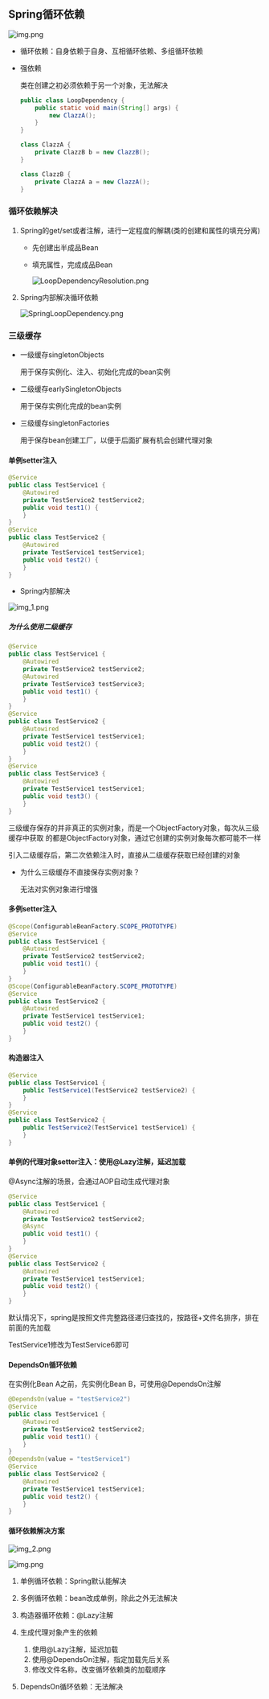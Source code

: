 ## Spring循环依赖

![img.png](images/LoopDependency.png)

* 循环依赖：自身依赖于自身、互相循环依赖、多组循环依赖

* 强依赖

    类在创建之初必须依赖于另一个对象，无法解决
    
    ```java
    public class LoopDependency {
        public static void main(String[] args) {
            new ClazzA();
        }
    }
    
    class ClazzA {
        private ClazzB b = new ClazzB();
    }
    
    class ClazzB {
        private ClazzA a = new ClazzA();
    }
    ```

### 循环依赖解决

1. Spring的get/set或者注解，进行一定程度的解耦(类的创建和属性的填充分离)

    * 先创建出半成品Bean
    
    * 填充属性，完成成品Bean
    
      ![LoopDependencyResolution.png](images/LoopDependencyResolution.png)

2. Spring内部解决循环依赖

    ![SpringLoopDependency.png](images/SpringLoopDependency.png)

### 三级缓存

* 一级缓存singletonObjects

    用于保存实例化、注入、初始化完成的bean实例

* 二级缓存earlySingletonObjects

    用于保存实例化完成的bean实例

* 三级缓存singletonFactories

    用于保存bean创建工厂，以便于后面扩展有机会创建代理对象
  
#### 单例setter注入

```java
@Service
public class TestService1 {
    @Autowired
    private TestService2 testService2;
    public void test1() {
    }
}
@Service
public class TestService2 {
    @Autowired
    private TestService1 testService1;
    public void test2() {
    }
}
```

* Spring内部解决

![img_1.png](img_1.png)
  
##### 为什么使用二级缓存

```java
@Service
public class TestService1 {
    @Autowired
    private TestService2 testService2;
    @Autowired
    private TestService3 testService3;
    public void test1() {
    }
}
@Service
public class TestService2 {
    @Autowired
    private TestService1 testService1;
    public void test2() {
    }
}
@Service
public class TestService3 {
    @Autowired
    private TestService1 testService1;
    public void test3() {
    }
}
```

三级缓存保存的并非真正的实例对象，而是一个ObjectFactory对象，每次从三级缓存中获取
的都是ObjectFactory对象，通过它创建的实例对象每次都可能不一样

引入二级缓存后，第二次依赖注入时，直接从二级缓存获取已经创建的对象

* 为什么三级缓存不直接保存实例对象？

    无法对实例对象进行增强

#### 多例setter注入

```java
@Scope(ConfigurableBeanFactory.SCOPE_PROTOTYPE)
@Service
public class TestService1 {
    @Autowired
    private TestService2 testService2;
    public void test1() {
    }
}
@Scope(ConfigurableBeanFactory.SCOPE_PROTOTYPE)
@Service
public class TestService2 {
    @Autowired
    private TestService1 testService1;
    public void test2() {
    }
}
```

#### 构造器注入
```java
@Service
public class TestService1 {
    public TestService1(TestService2 testService2) {
    }
}
@Service
public class TestService2 {
    public TestService2(TestService1 testService1) {
    }
}
```

#### 单例的代理对象setter注入：使用@Lazy注解，延迟加载

@Async注解的场景，会通过AOP自动生成代理对象

```java
@Service
public class TestService1 {
    @Autowired
    private TestService2 testService2;
    @Async
    public void test1() {
    }
}
@Service
public class TestService2 {
    @Autowired
    private TestService1 testService1;
    public void test2() {
    }
}
```

默认情况下，spring是按照文件完整路径递归查找的，按路径+文件名排序，排在前面的先加载

TestService1修改为TestService6即可

#### DependsOn循环依赖

在实例化Bean A之前，先实例化Bean B，可使用@DependsOn注解

```java
@DependsOn(value = "testService2")
@Service
public class TestService1 {
    @Autowired
    private TestService2 testService2;
    public void test1() {
    }
}
@DependsOn(value = "testService1")
@Service
public class TestService2 {
    @Autowired
    private TestService1 testService1;
    public void test2() {
    }
}
```

#### 循环依赖解决方案

![img_2.png](img_2.png)

![img.png](img.png)

1. 单例循环依赖：Spring默认能解决

2. 多例循环依赖：bean改成单例，除此之外无法解决

3. 构造器循环依赖：@Lazy注解
   
4. 生成代理对象产生的依赖
   
    1. 使用@Lazy注解，延迟加载
    2. 使用@DependsOn注解，指定加载先后关系
    3. 修改文件名称，改变循环依赖类的加载顺序

5. DependsOn循环依赖：无法解决


